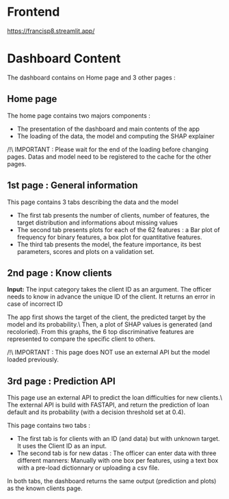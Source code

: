 # Frontend

https://francisp8.streamlit.app/

# Dashboard Content

The dashboard contains on Home page and 3 other pages :

## Home page 

The home page contains two majors components :
* The presentation of the dashboard and main contents of the app
* The loading of the data, the model and computing the SHAP explainer

/!\ IMPORTANT : Please wait for the end of the loading before changing pages. Datas and model need to be registered to the cache for the other pages. 

## 1st page : General information

This page contains 3 tabs describing the data and the model 
* The first tab presents the number of clients, number of features, the target distribution and informations about missing values
* The second tab presents plots for each of the 62 features : a Bar plot of frequency for binary features, a box plot for quantitative features. 
* The third tab presents the model, the feature importance, its best parameters, scores and plots on a validation set. 

## 2nd page : Know clients

 
**Input:** The input category takes the client ID as an argument. The officer needs to know in advance the unique ID of the client. It returns an error in case of incorrect ID

The app first shows the target of the client, the predicted target by the model and its probability.\ 
Then, a plot of SHAP values is generated (and recoloried). From this graphs, the 6 top discriminative features are represented to compare the specific client to others. 

/!\ IMPORTANT : This page does NOT use an external API but the model loaded previously.

## 3rd page : Prediction API

This page use an external API to predict the loan difficulties for new clients.\ 
The external API is build with FASTAPI, and return the prediction of loan default and its probability (with a decision threshold set at 0.4).

This page contains two tabs :
* The first tab is for clients with an ID (and data) but with unknown target. It uses the Client ID as an input.
* The second tab is for new datas : The officer can enter data with three different manners: Manually with one box per features, using a text box with a pre-load dictionnary or uploading a csv file. 


In both tabs, the dashboard returns the same output (prediction and plots) as the known clients page. 






 

